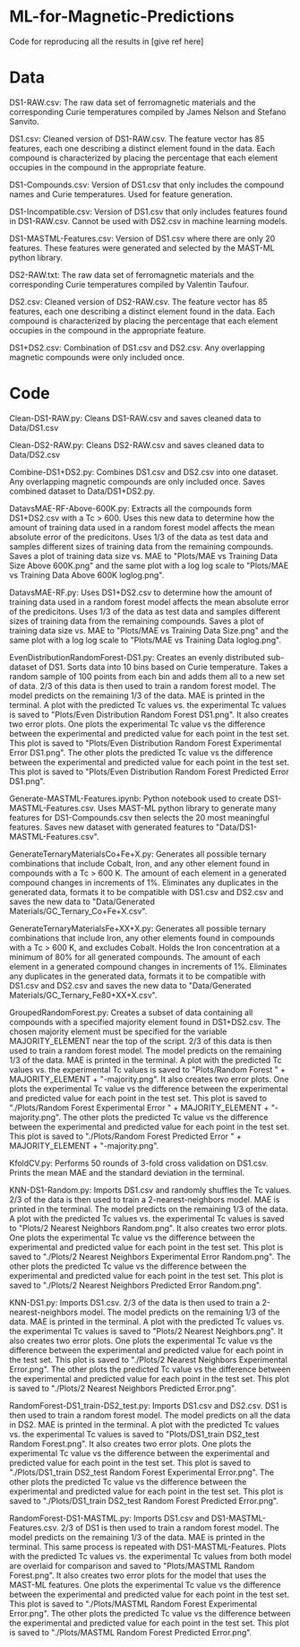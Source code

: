 # ML-for-Magnetic-Predictions
Code for reproducing all the results in [give ref here]

# Data

DS1-RAW.csv: 
The raw data set of ferromagnetic materials and the corresponding Curie temperatures compiled by James Nelson and Stefano Sanvito.

DS1.csv:
Cleaned version of DS1-RAW.csv. The feature vector has 85 features, each one describing a distinct element found in the data. Each compound is characterized by placing the percentage that each element occupies in the compound in the appropriate feature.

DS1-Compounds.csv:
Version of DS1.csv that only includes the compound names and Curie temperatures. Used for feature generation.

DS1-Incompatible.csv:
Version of DS1.csv that only includes features found in DS1-RAW.csv. Cannot be used with DS2.csv in machine learning models.

DS1-MASTML-Features.csv:
Version of DS1.csv where there are only 20 features. These features were generated and selected by the MAST-ML python library.

DS2-RAW.txt: 
The raw data set of ferromagnetic materials and the corresponding Curie temperatures compiled by Valentin Taufour.

DS2.csv: 
Cleaned version of DS2-RAW.csv. The feature vector has 85 features, each one describing a distinct element found in the data. Each compound is characterized by placing the percentage that each element occupies in the compound in the appropriate feature.

DS1+DS2.csv: 
Combination of DS1.csv and DS2.csv. Any overlapping magnetic compounds were only included once.

# Code

Clean-DS1-RAW.py:
Cleans DS1-RAW.csv and saves cleaned data to Data/DS1.csv

Clean-DS2-RAW.py:
Cleans DS2-RAW.csv and saves cleaned data to Data/DS2.csv

Combine-DS1+DS2.py:
Combines DS1.csv and DS2.csv into one dataset. Any overlapping magnetic compounds are only included once. Saves combined dataset to Data/DS1+DS2.py.

DatavsMAE-RF-Above-600K.py:
Extracts all the compounds form DS1+DS2.csv with a Tc > 600. Uses this new data to determine how the amount of training data used in a random forest model affects the mean absolute error of the predicitons. Uses 1/3 of the data as test data and samples different sizes of training data from the remaining compounds. Saves a plot of training data size vs. MAE to "Plots/MAE vs Training Data Size Above 600K.png" and the same plot with a log log scale to "Plots/MAE vs Training Data Above 600K loglog.png".

DatavsMAE-RF.py:
Uses DS1+DS2.csv to determine how the amount of training data used in a random forest model affects the mean absolute error of the predicitons. Uses 1/3 of the data as test data and samples different sizes of training data from the remaining compounds. Saves a plot of training data size vs. MAE to "Plots/MAE vs Training Data Size.png" and the same plot with a log log scale to "Plots/MAE vs Training Data loglog.png".

EvenDistributionRandomForest-DS1.py:
Creates an evenly distributed sub-dataset of DS1. Sorts data into 10 bins based on Curie temperature. Takes a random sample of 100 points from each bin and adds them all to a new set of data. 2/3 of this data is then used to train a random forest model. The model predicts on the remaining 1/3 of the data. MAE is printed in the terminal. A plot with the predicted Tc values vs. the experimental Tc values is saved to "Plots/Even Distribution Random Forest DS1.png". It also creates two error plots. One plots the experimental Tc value vs the difference between the experimental and predicted value for each point in the test set. This plot is saved to "Plots/Even Distribution Random Forest Experimental Error DS1.png". The other plots the predicted Tc value vs the difference between the experimental and predicted value for each point in the test set. This plot is saved to "Plots/Even Distribution Random Forest Predicted Error DS1.png".

Generate-MASTML-Features.ipynb:
Python notebook used to create DS1-MASTML-Features.csv. Uses MAST-ML python library to generate many features for DS1-Compounds.csv then selects the 20 most meaningful features. Saves new dataset with generated features to "Data/DS1-MASTML-Features.csv".

GenerateTernaryMaterialsCo+Fe+X.py:
Generates all possible ternary combinations that include Cobalt, Iron, and any other element found in compounds with a Tc > 600 K. The amount of each element in a generated compound changes in increments of 1%. Eliminates any duplicates in the generated data, formats it to be compatible with DS1.csv and DS2.csv and saves the new data to "Data/Generated Materials/GC_Ternary_Co+Fe+X.csv".

GenerateTernaryMaterialsFe+XX+X.py:
Generates all possible ternary combinations that include Iron, any other elements found in compounds with a Tc > 600 K, and excludes Cobalt. Holds the Iron concentration at a minimum of 80% for all generated compounds. The amount of each element in a generated compound changes in increments of 1%. Eliminates any duplicates in the generated data, formats it to be compatible with DS1.csv and DS2.csv and saves the new data to "Data/Generated Materials/GC_Ternary_Fe80+XX+X.csv".

GroupedRandomForest.py:
Creates a subset of data containing all compounds with a specified majority element found in DS1+DS2.csv. The chosen majority element must be specified for the variable MAJORITY_ELEMENT near the top of the script. 2/3 of this data is then used to train a random forest model. The model predicts on the remaining 1/3 of the data. MAE is printed in the terminal. A plot with the predicted Tc values vs. the experimental Tc values is saved to "Plots/Random Forest " + MAJORITY_ELEMENT + "-majority.png". It also creates two error plots. One plots the experimental Tc value vs the difference between the experimental and predicted value for each point in the test set. This plot is saved to "./Plots/Random Forest Experimental Error " + MAJORITY_ELEMENT + "-majority.png". The other plots the predicted Tc value vs the difference between the experimental and predicted value for each point in the test set. This plot is saved to "./Plots/Random Forest Predicted Error " + MAJORITY_ELEMENT + "-majority.png".

KfoldCV.py:
Performs 50 rounds of 3-fold cross validation on DS1.csv. Prints the mean MAE and the standard deviation in the terminal.

KNN-DS1-Random.py:
Imports DS1.csv and randomly shuffles the Tc values. 2/3 of the data is then used to train a 2-nearest-neighbors model. MAE is printed in the terminal. The model predicts on the remaining 1/3 of the data. A plot with the predicted Tc values vs. the experimental Tc values is saved to "Plots/2 Nearest Neighbors Random.png". It also creates two error plots. One plots the experimental Tc value vs the difference between the experimental and predicted value for each point in the test set. This plot is saved to "./Plots/2 Nearest Neighbors Experimental Error Random.png". The other plots the predicted Tc value vs the difference between the experimental and predicted value for each point in the test set. This plot is saved to "./Plots/2 Nearest Neighbors Predicted Error Random.png".

KNN-DS1.py:
Imports DS1.csv. 2/3 of the data is then used to train a 2-nearest-neighbors model. The model predicts on the remaining 1/3 of the data. MAE is printed in the terminal. A plot with the predicted Tc values vs. the experimental Tc values is saved to "Plots/2 Nearest Neighbors.png". It also creates two error plots. One plots the experimental Tc value vs the difference between the experimental and predicted value for each point in the test set. This plot is saved to "./Plots/2 Nearest Neighbors Experimental Error.png". The other plots the predicted Tc value vs the difference between the experimental and predicted value for each point in the test set. This plot is saved to "./Plots/2 Nearest Neighbors Predicted Error.png".

RandomForest-DS1_train-DS2_test.py:
Imports DS1.csv and DS2.csv. DS1 is then used to train a random forest model. The model predicts on all the data in DS2. MAE is printed in the terminal. A plot with the predicted Tc values vs. the experimental Tc values is saved to "Plots/DS1_train DS2_test Random Forest.png". It also creates two error plots. One plots the experimental Tc value vs the difference between the experimental and predicted value for each point in the test set. This plot is saved to "./Plots/DS1_train DS2_test Random Forest Experimental Error.png". The other plots the predicted Tc value vs the difference between the experimental and predicted value for each point in the test set. This plot is saved to "./Plots/DS1_train DS2_test Random Forest Predicted Error.png".

RandomForest-DS1-MASTML.py:
Imports DS1.csv and DS1-MASTML-Features.csv. 2/3 of DS1 is then used to train a random forest model. The model predicts on the remaining 1/3 of the data. MAE is printed in the terminal. This same process is repeated with DS1-MASTML-Features. Plots with the predicted Tc values vs. the experimental Tc values from both model are overlaid for comparison and saved to "Plots/MASTML Random Forest.png". It also creates two error plots for the model that uses the MAST-ML features. One plots the experimental Tc value vs the difference between the experimental and predicted value for each point in the test set. This plot is saved to "./Plots/MASTML Random Forest Experimental Error.png". The other plots the predicted Tc value vs the difference between the experimental and predicted value for each point in the test set. This plot is saved to "./Plots/MASTML Random Forest Predicted Error.png".


